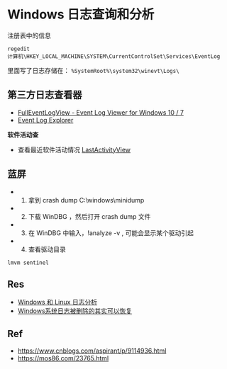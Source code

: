 # Windows 日志查询和分析

注册表中的信息
```
regedit
计算机\HKEY_LOCAL_MACHINE\SYSTEM\CurrentControlSet\Services\EventLog

```
里面写了日志存储在： `%SystemRoot%\system32\winevt\Logs\`


## 第三方日志查看器
- [FullEventLogView - Event Log Viewer for Windows 10 / 7](https://www.nirsoft.net/utils/full_event_log_view.html)
- [Event Log Explorer](https://eventlogxp.com/download.html)

**软件活动查**

- 查看最近软件活动情况 [LastActivityView](https://www.nirsoft.net/utils/computer_activity_view.html)

## 蓝屏

- 1. 拿到 crash dump
C:\windows\minidump

- 2. 下载 WinDBG ，然后打开 crash dump 文件

- 3. 在 WinDBG 中输入，!analyze -v , 可能会显示某个驱动引起

- 4. 查看驱动目录
```
lmvm sentinel
```


## Res
- [Windows 和 Linux 日志分析](https://bypass007.github.io/Emergency-Response-Notes/LogAnalysis/%E7%AC%AC2%E7%AF%87%EF%BC%9ALinux%E6%97%A5%E5%BF%97%E5%88%86%E6%9E%90.html)
- [Windows系统日志被删除的其实可以恢复](https://www.freebuf.com/vuls/175560.html)

## Ref
- https://www.cnblogs.com/aspirant/p/9114936.html
- https://mos86.com/23765.html
